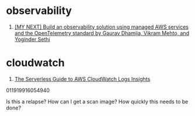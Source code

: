 <h1>observability</h1>


1. [[MY NEXT] Build an observability solution using managed AWS services and the OpenTelemetry standard by Gaurav Dhamija, Vikram Mehto, and Yoginder Sethi](https://aws.amazon.com/blogs/mt/build-an-observability-solution-using-managed-aws-services-and-the-opentelemetry-standard/)


# cloudwatch

1. [The Serverless Guide to AWS CloudWatch Logs Insights](https://baselime.io/blog/cloudwatch-insights-guide)

011919916054940

Is this a relapse?
How can I get a scan image?
How quickly this needs to be done?
